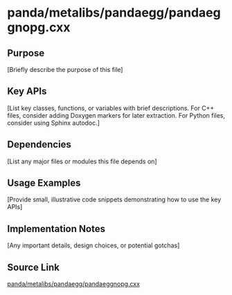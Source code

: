 # panda/metalibs/pandaegg/pandaeggnopg.cxx

## Purpose
[Briefly describe the purpose of this file]

## Key APIs
[List key classes, functions, or variables with brief descriptions.
For C++ files, consider adding Doxygen markers for later extraction.
For Python files, consider using Sphinx autodoc.]

## Dependencies
[List any major files or modules this file depends on]

## Usage Examples
[Provide small, illustrative code snippets demonstrating how to use the key APIs]

## Implementation Notes
[Any important details, design choices, or potential gotchas]

## Source Link
[panda/metalibs/pandaegg/pandaeggnopg.cxx](link_to_source_repository/panda/metalibs/pandaegg/pandaeggnopg.cxx)
